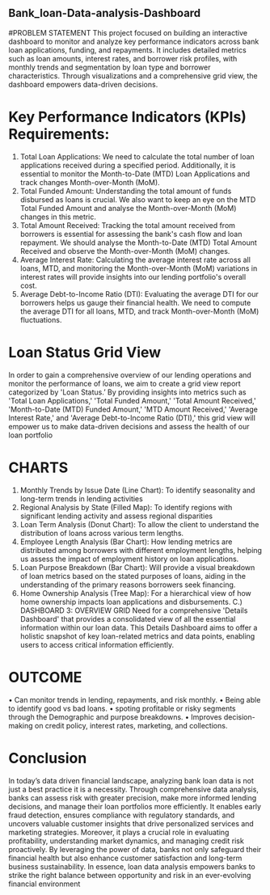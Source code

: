 ## Bank_loan-Data-analysis-Dashboard
#PROBLEM STATEMENT
This project focused on building an interactive dashboard to monitor and analyze key performance indicators across bank loan applications, funding, and repayments. It includes detailed metrics such as loan amounts, interest rates, and borrower risk profiles, with monthly trends and segmentation by loan type and borrower characteristics. Through visualizations and a comprehensive grid view, the dashboard empowers data-driven decisions.
# Key Performance Indicators (KPIs) Requirements:
1.	Total Loan Applications: We need to calculate the total number of loan applications received during a specified period. Additionally, it is essential to monitor the Month-to-Date (MTD) Loan Applications and track changes Month-over-Month (MoM).
2.	Total Funded Amount: Understanding the total amount of funds disbursed as loans is crucial. We also want to keep an eye on the MTD Total Funded Amount and analyse the Month-over-Month (MoM) changes in this metric.
3.	Total Amount Received: Tracking the total amount received from borrowers is essential for assessing the bank's cash flow and loan repayment. We should analyse the Month-to-Date (MTD) Total Amount Received and observe the Month-over-Month (MoM) changes.
4.	Average Interest Rate: Calculating the average interest rate across all loans, MTD, and monitoring the Month-over-Month (MoM) variations in interest rates will provide insights into our lending portfolio's overall cost.
5.	Average Debt-to-Income Ratio (DTI): Evaluating the average DTI for our borrowers helps us gauge their financial health. We need to compute the average DTI for all loans, MTD, and track Month-over-Month (MoM) fluctuations.

# Loan Status Grid View
In order to gain a comprehensive overview of our lending operations and monitor the performance of loans, we aim to create a grid view report categorized by 'Loan Status.’ By providing insights into metrics such as 'Total Loan Applications,' 'Total Funded Amount,' 'Total Amount Received,' 'Month-to-Date (MTD) Funded Amount,' 'MTD Amount Received,' 'Average Interest Rate,' and 'Average Debt-to-Income Ratio (DTI),' this grid view will empower us to make data-driven decisions and assess the health of our loan portfolio
# CHARTS
1.	Monthly Trends by Issue Date (Line Chart):  To identify seasonality and long-term trends in lending activities
2.	Regional Analysis by State (Filled Map): To identify regions with significant lending activity and assess regional disparities
3.	Loan Term Analysis (Donut Chart): To allow the client to understand the distribution of loans across various term lengths.
4.	Employee Length Analysis (Bar Chart): How lending metrics are distributed among borrowers with different employment lengths, helping us assess the impact of employment history on loan applications.
5.	Loan Purpose Breakdown (Bar Chart): Will provide a visual breakdown of loan metrics based on the stated purposes of loans, aiding in the understanding of the primary reasons borrowers seek financing.
6.	Home Ownership Analysis (Tree Map): For a hierarchical view of how home ownership impacts loan applications and disbursements.
C.) DASHBOARD 3: OVERVIEW
GRID
Need for a comprehensive 'Details Dashboard' that provides a consolidated view of all the essential information within our loan data. This Details Dashboard aims to offer a holistic snapshot of key loan-related metrics and data points, enabling users to access critical information efficiently.
   # OUTCOME
•	Can monitor trends in lending, repayments, and risk monthly.
•	Being able to identify good vs bad loans.
•	spoting profitable or risky segments through the Demographic and purpose breakdowns.
•	Improves decision-making on credit policy, interest rates, marketing, and collections.

  # Conclusion
In today’s data driven financial landscape, analyzing bank loan data is not just a best practice it is a necessity. Through comprehensive data analysis, banks can assess risk with greater precision, make more informed lending decisions, and manage their loan portfolios more efficiently. It enables early fraud detection, ensures compliance with regulatory standards, and uncovers valuable customer insights that drive personalized services and marketing strategies. Moreover, it plays a crucial role in evaluating profitability, understanding market dynamics, and managing credit risk proactively. By leveraging the power of data, banks not only safeguard their financial health but also enhance customer satisfaction and long-term business sustainability. In essence, loan data analysis empowers banks to strike the right balance between opportunity and risk in an ever-evolving financial environment

